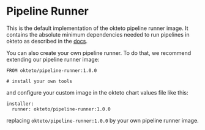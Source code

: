 # Pipeline Runner

This is the default implementation of the okteto pipeline runner image. It contains the absolute minimum dependencies needed to run pipelines in okteto as described in the [docs](https://www.okteto.com/docs/cloud/okteto-cli/#built-in-tools-when-deploying-to-okteto-cloud).

You can also create your own pipeline runner. To do that, we recommend extending our pipeline runner image:

```
FROM okteto/pipeline-runner:1.0.0

# install your own tools
```

and configure your custom image in the okteto chart values file like this:

```
installer:
  runner: okteto/pipeline-runner:1.0.0
```

replacing `okteto/pipeline-runner:1.0.0` by your own pipeline runner image.